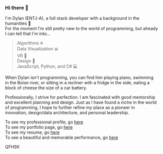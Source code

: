 ### Hi there 👋
I'm Dylan (ENTJ-A), a full stack developer with a background in the humanities 👴  
For the moment I'm still pretty new to the world of programming, but already I can tell that I'm into...  
> Algorithms ➗  
> Data Visualization 📊  
> VR 🥽  
> Design 🎨  
> JavaScript, Python, and C# 💻  

When Dylan isn't programming, you can find him playing piano, swimming in the Boise river, or sitting in a recliner with a fridge in the side, eating a block of cheese the size of a car battery.

Professionally, I strive for perfection. I am fascinated with good mentorship and excellent planning and design. Just as I have found a niche in the world of programming, I hope to further refine my place as a pioneer in innovation, design/data architecture, and personal leadership.

To see my professional profile, go [here](https://www.linkedin.com/in/dylan-cade/)  
To see my portfolio page, go [here](https://da-cade.github.io/da-cade/)  
To see my resume, go [here](https://www.canva.com/design/DAFBwu4mUB8/_IckCX56yILOBB8h6elftA/view?utm_content=DAFBwu4mUB8&utm_campaign=designshare&utm_medium=link2&utm_source=sharebutton)  
To see a beautiful and memorable performance, go [here](https://www.youtube.com/watch?v=dQw4w9WgXcQ)  


QFHSK